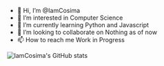 - 👋 Hi, I’m @IamCosima
- 👀 I’m interested in Computer Science
- 🌱 I’m currently learning Python and Javascript
- 💞️ I’m looking to collaborate on Nothing as of now
- 📫 How to reach me Work in Progress

<!---
IamCosima/IamCosima is a ✨ special ✨ repository because its `README.md` (this file) appears on your GitHub profile.
You can click the Preview link to take a look at your changes.
--->
![IamCosima's GitHub stats](https://github-readme-stats.vercel.app/api?username=IamCosima&show_icons=true&theme=tokyonight)
